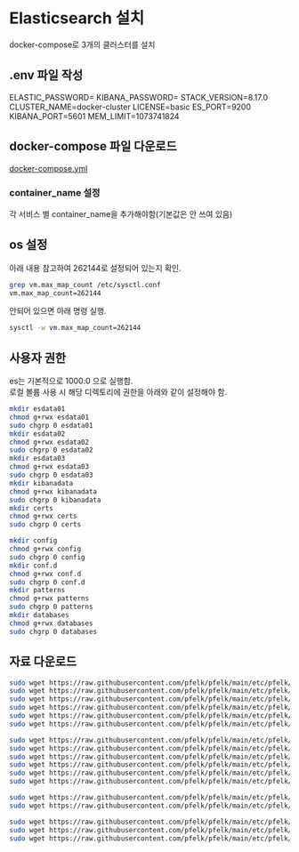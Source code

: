 # Elasticsearch 설치

docker-compose로 3개의 클러스터를 설치

## .env 파일 작성

ELASTIC_PASSWORD=
KIBANA_PASSWORD=
STACK_VERSION=8.17.0
CLUSTER_NAME=docker-cluster
LICENSE=basic
ES_PORT=9200
KIBANA_PORT=5601
MEM_LIMIT=1073741824

## docker-compose 파일 다운로드

[docker-compose.yml](https://github.com/elastic/elasticsearch/blob/8.17/docs/reference/setup/install/docker/docker-compose.yml)

### container_name 설정

각 서비스 별 container_name을 추가해야함(기본값은 안 쓰여 있음)

## os 설정

아래 내용 참고하여 262144로 설정되어 있는지 확인.


```bash
grep vm.max_map_count /etc/sysctl.conf
vm.max_map_count=262144
```

안되어 있으면 아래 명령 실행.

```bash
sysctl -w vm.max_map_count=262144
```

## 사용자 권한

es는 기본적으로 1000:0 으로 실행함.  
로컬 볼륨 사용 시 해당 디렉토리에 권한을 아래와 같이 설정해야 함. 

```bash
mkdir esdata01
chmod g+rwx esdata01
sudo chgrp 0 esdata01
mkdir esdata02
chmod g+rwx esdata02
sudo chgrp 0 esdata02
mkdir esdata03
chmod g+rwx esdata03
sudo chgrp 0 esdata03
mkdir kibanadata
chmod g+rwx kibanadata
sudo chgrp 0 kibanadata
mkdir certs
chmod g+rwx certs
sudo chgrp 0 certs

mkdir config
chmod g+rwx config
sudo chgrp 0 config
mkdir conf.d
chmod g+rwx conf.d
sudo chgrp 0 conf.d
mkdir patterns
chmod g+rwx patterns
sudo chgrp 0 patterns
mkdir databases
chmod g+rwx databases
sudo chgrp 0 databases
```

## 자료 다운로드

```bash
sudo wget https://raw.githubusercontent.com/pfelk/pfelk/main/etc/pfelk/conf.d/01-inputs.pfelk -P ./conf.d/
sudo wget https://raw.githubusercontent.com/pfelk/pfelk/main/etc/pfelk/conf.d/02-firewall.pfelk -P ./conf.d/
sudo wget https://raw.githubusercontent.com/pfelk/pfelk/main/etc/pfelk/conf.d/05-apps.pfelk -P ./conf.d/
sudo wget https://raw.githubusercontent.com/pfelk/pfelk/main/etc/pfelk/conf.d/30-geoip.pfelk -P ./conf.d/
sudo wget https://raw.githubusercontent.com/pfelk/pfelk/main/etc/pfelk/conf.d/49-cleanup.pfelk -P ./conf.d/
sudo wget https://raw.githubusercontent.com/pfelk/pfelk/main/etc/pfelk/conf.d/50-outputs.pfelk -P ./conf.d/

sudo wget https://raw.githubusercontent.com/pfelk/pfelk/main/etc/pfelk/conf.d/20-interfaces.pfelk -P ./conf.d/
sudo wget https://raw.githubusercontent.com/pfelk/pfelk/main/etc/pfelk/conf.d/35-rules-desc.pfelk -P ./conf.d/
sudo wget https://raw.githubusercontent.com/pfelk/pfelk/main/etc/pfelk/conf.d/36-ports-desc.pfelk -P ./conf.d/
sudo wget https://raw.githubusercontent.com/pfelk/pfelk/main/etc/pfelk/conf.d/37-enhanced_user_agent.pfelk -P ./conf.d/
sudo wget https://raw.githubusercontent.com/pfelk/pfelk/main/etc/pfelk/conf.d/38-enhanced_url.pfelk -P ./conf.d/
sudo wget https://raw.githubusercontent.com/pfelk/pfelk/main/etc/pfelk/conf.d/45-enhanced_private.pfelk -P ./conf.d/

sudo wget https://raw.githubusercontent.com/pfelk/pfelk/main/etc/pfelk/patterns/pfelk.grok -P ./patterns/
sudo wget https://raw.githubusercontent.com/pfelk/pfelk/main/etc/pfelk/patterns/openvpn.grok -P ./patterns/

sudo wget https://raw.githubusercontent.com/pfelk/pfelk/main/etc/pfelk/databases/private-hostnames.csv -P ./databases/
sudo wget https://raw.githubusercontent.com/pfelk/pfelk/main/etc/pfelk/databases/rule-names.csv -P ./databases/
sudo wget https://raw.githubusercontent.com/pfelk/pfelk/main/etc/pfelk/databases/service-names-port-numbers.csv -P ./databases/
```
